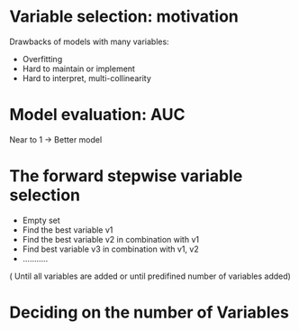 # Variable selection: motivation
Drawbacks of models with many variables:
* Overfitting
* Hard to maintain or implement
* Hard to interpret, multi-collinearity
# Model evaluation: AUC
Near to 1 -> Better model
# The forward stepwise variable selection
* Empty set
* Find the best variable v1
* Find the best variable v2 in combination with v1
* Find best variable v3 in combination with v1, v2
* ...........

( Until all variables are added or until predifined number of variables added)


# Deciding on the number of Variables





